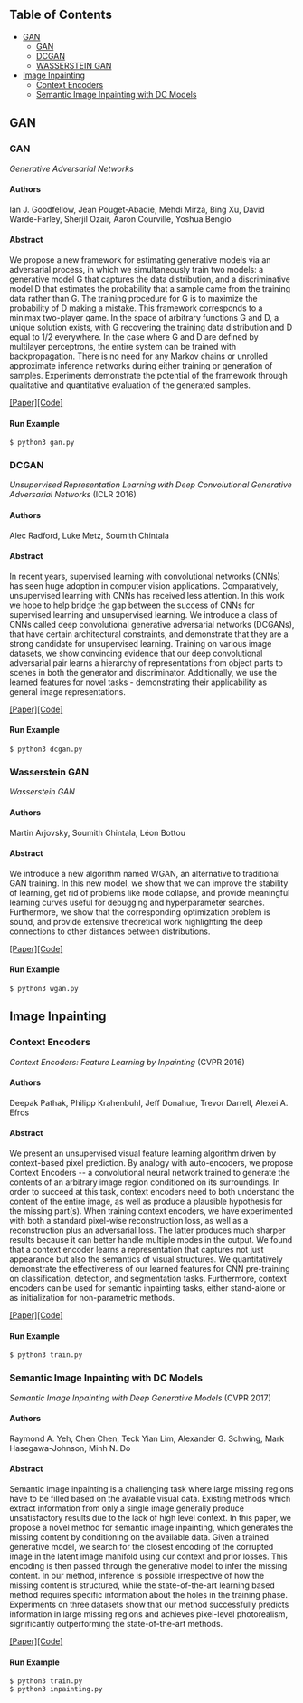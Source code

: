 
## Table of Contents

* [GAN](#gan)
    * [GAN](#gan)
    * [DCGAN](#dcgan)
    * [WASSERSTEIN GAN](#wasserstein-gan)
* [Image Inpainting](#image-inpainting)
    * [Context Encoders](#context-encoders)
    * [Semantic Image Inpainting with DC Models ](#semantic-image-inpainting-with-dc-models)
    
## GAN

### GAN
_Generative Adversarial Networks_

#### Authors
Ian J. Goodfellow, Jean Pouget-Abadie, Mehdi Mirza, Bing Xu, David Warde-Farley, Sherjil Ozair, Aaron Courville, Yoshua Bengio

#### Abstract
We propose a new framework for estimating generative models via an adversarial process, in which we simultaneously train two models: a generative model G that captures the data distribution, and a discriminative model D that estimates the probability that a sample came from the training data rather than G. The training procedure for G is to maximize the probability of D making a mistake. This framework corresponds to a minimax two-player game. In the space of arbitrary functions G and D, a unique solution exists, with G recovering the training data distribution and D equal to 1/2 everywhere. In the case where G and D are defined by multilayer perceptrons, the entire system can be trained with backpropagation. There is no need for any Markov chains or unrolled approximate inference networks during either training or generation of samples. Experiments demonstrate the potential of the framework through qualitative and quantitative evaluation of the generated samples.

[[Paper]](https://arxiv.org/abs/1406.2661)[[Code]](https://github.com/gsolvit/Paper-PyTorch/blob/master/GAN/GAN/gan.py)

#### Run Example
```
$ python3 gan.py
```

### DCGAN
_Unsupervised Representation Learning with Deep Convolutional Generative Adversarial Networks_ (ICLR 2016)

#### Authors
Alec Radford, Luke Metz, Soumith Chintala

#### Abstract
In recent years, supervised learning with convolutional networks (CNNs) has seen huge adoption in computer vision applications. Comparatively, unsupervised learning with CNNs has received less attention. In this work we hope to help bridge the gap between the success of CNNs for supervised learning and unsupervised learning. We introduce a class of CNNs called deep convolutional generative adversarial networks (DCGANs), that have certain architectural constraints, and demonstrate that they are a strong candidate for unsupervised learning. Training on various image datasets, we show convincing evidence that our deep convolutional adversarial pair learns a hierarchy of representations from object parts to scenes in both the generator and discriminator. Additionally, we use the learned features for novel tasks - demonstrating their applicability as general image representations.

[[Paper]](https://arxiv.org/abs/1511.06434)[[Code]](https://github.com/gsolvit/Paper-PyTorch/blob/master/GAN/DCGAN/dcgan.py)

#### Run Example
```
$ python3 dcgan.py
```

### Wasserstein GAN
_Wasserstein GAN_

#### Authors
Martin Arjovsky, Soumith Chintala, Léon Bottou

#### Abstract
We introduce a new algorithm named WGAN, an alternative to traditional GAN training. In this new model, we show that we can improve the stability of learning, get rid of problems like mode collapse, and provide meaningful learning curves useful for debugging and hyperparameter searches. Furthermore, we show that the corresponding optimization problem is sound, and provide extensive theoretical work highlighting the deep connections to other distances between distributions.

[[Paper]](https://arxiv.org/abs/1701.07875)[[Code]]()

#### Run Example
```
$ python3 wgan.py
```

## Image Inpainting

### Context Encoders
_Context Encoders: Feature Learning by Inpainting_ (CVPR 2016) 

#### Authors
Deepak Pathak, Philipp Krahenbuhl, Jeff Donahue, Trevor Darrell, Alexei A. Efros

#### Abstract
We present an unsupervised visual feature learning algorithm driven by context-based pixel prediction. By analogy with auto-encoders, we propose Context Encoders -- a convolutional neural network trained to generate the contents of an arbitrary image region conditioned on its surroundings. In order to succeed at this task, context encoders need to both understand the content of the entire image, as well as produce a plausible hypothesis for the missing part(s). When training context encoders, we have experimented with both a standard pixel-wise reconstruction loss, as well as a reconstruction plus an adversarial loss. The latter produces much sharper results because it can better handle multiple modes in the output. We found that a context encoder learns a representation that captures not just appearance but also the semantics of visual structures. We quantitatively demonstrate the effectiveness of our learned features for CNN pre-training on classification, detection, and segmentation tasks. Furthermore, context encoders can be used for semantic inpainting tasks, either stand-alone or as initialization for non-parametric methods.

[[Paper]](https://arxiv.org/abs/1604.07379)[[Code]](https://github.com/gsolvit/Paper-PyTorch/tree/master/Image-Inpainting/context-encoder)

#### Run Example
```
$ python3 train.py
```

### Semantic Image Inpainting with DC Models 
_Semantic Image Inpainting with Deep Generative Models_ (CVPR 2017)

#### Authors
Raymond A. Yeh, Chen Chen, Teck Yian Lim, Alexander G. Schwing, Mark Hasegawa-Johnson, Minh N. Do

#### Abstract
Semantic image inpainting is a challenging task where large missing regions have to be filled based on the available visual data. Existing methods which extract information from only a single image generally produce unsatisfactory results due to the lack of high level context. In this paper, we propose a novel method for semantic image inpainting, which generates the missing content by conditioning on the available data. Given a trained generative model, we search for the closest encoding of the corrupted image in the latent image manifold using our context and prior losses. This encoding is then passed through the generative model to infer the missing content. In our method, inference is possible irrespective of how the missing content is structured, while the state-of-the-art learning based method requires specific information about the holes in the training phase. Experiments on three datasets show that our method successfully predicts information in large missing regions and achieves pixel-level photorealism, significantly outperforming the state-of-the-art methods.

[[Paper]](https://arxiv.org/abs/1607.07539)[[Code]](https://github.com/gsolvit/Paper-PyTorch/tree/master/Image-Inpainting/Semantic-Inpainting-DC-Models)

#### Run Example
```
$ python3 train.py
$ python3 inpainting.py
```